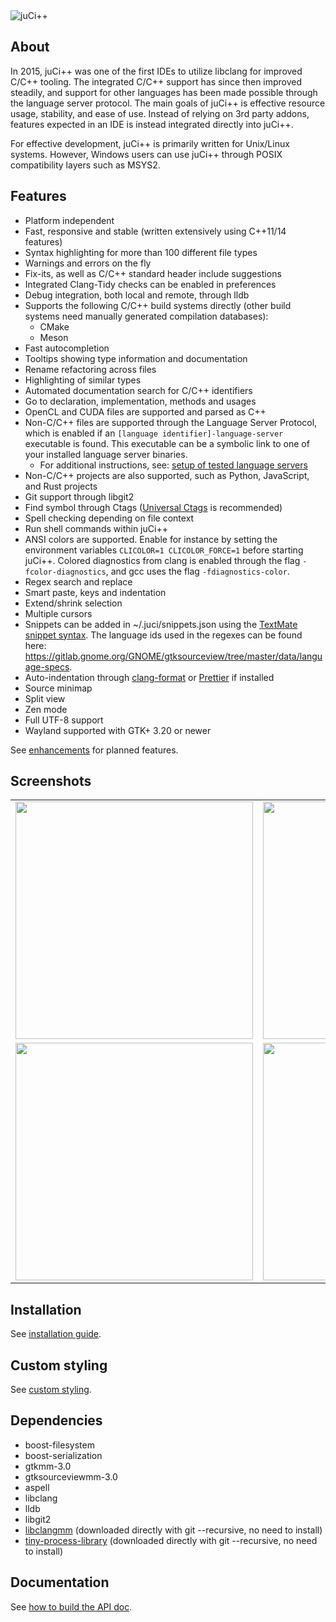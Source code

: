 <img alt="juCi++" src="share/juci.png" />

## About

In 2015, juCi++ was one of the first IDEs to utilize libclang for improved C/C++ tooling. The
integrated C/C++ support has since then improved steadily, and support for other languages has been
made possible through the language server protocol. The main goals of juCi++ is effective resource
usage, stability, and ease of use. Instead of relying on 3rd party addons, features expected in an
IDE is instead integrated directly into juCi++.

For effective development, juCi++ is primarily written for Unix/Linux systems. However, Windows
users can use juCi++ through POSIX compatibility layers such as MSYS2.

## Features

- Platform independent
- Fast, responsive and stable (written extensively using C++11/14 features)
- Syntax highlighting for more than 100 different file types
- Warnings and errors on the fly
- Fix-its, as well as C/C++ standard header include suggestions
- Integrated Clang-Tidy checks can be enabled in preferences
- Debug integration, both local and remote, through lldb
- Supports the following C/C++ build systems directly (other build systems need manually generated
  compilation databases):
  - CMake
  - Meson
- Fast autocompletion
- Tooltips showing type information and documentation
- Rename refactoring across files
- Highlighting of similar types
- Automated documentation search for C/C++ identifiers
- Go to declaration, implementation, methods and usages
- OpenCL and CUDA files are supported and parsed as C++
- Non-C/C++ files are supported through the Language Server Protocol, which is enabled if an
  `[language identifier]-language-server` executable is found. This executable can be a symbolic
  link to one of your installed language server binaries.
  - For additional instructions, see: [setup of tested language servers](docs/language_servers.md)
- Non-C/C++ projects are also supported, such as Python, JavaScript, and Rust projects
- Git support through libgit2
- Find symbol through Ctags ([Universal Ctags](https://github.com/universal-ctags/ctags) is
  recommended)
- Spell checking depending on file context
- Run shell commands within juCi++
- ANSI colors are supported. Enable for instance by setting the environment variables
  `CLICOLOR=1 CLICOLOR_FORCE=1` before starting juCi++. Colored diagnostics from clang is enabled
  through the flag `-fcolor-diagnostics`, and gcc uses the flag `-fdiagnostics-color`.
- Regex search and replace
- Smart paste, keys and indentation
- Extend/shrink selection
- Multiple cursors
- Snippets can be added in ~/.juci/snippets.json using the
  [TextMate snippet syntax](https://macromates.com/manual/en/snippets). The language ids used in the
  regexes can be found here:
  https://gitlab.gnome.org/GNOME/gtksourceview/tree/master/data/language-specs.
- Auto-indentation through [clang-format](http://clang.llvm.org/docs/ClangFormat.html) or
  [Prettier](https://github.com/prettier/prettier) if installed
- Source minimap
- Split view
- Zen mode
- Full UTF-8 support
- Wayland supported with GTK+ 3.20 or newer

See
[enhancements](https://gitlab.com/cppit/jucipp/issues?scope=all&state=opened&label_name[]=enhancement)
for planned features.

## Screenshots

<table border="0">
<tr>
<td><img src="docs/images/screenshot1c.png" width="380"/></td>
<td><img src="docs/images/screenshot2c.png" width="380"/></td>
</tr><tr>
<td><img src="docs/images/screenshot3c.png" width="380"/></td>
<td><img src="docs/images/screenshot4b.png" width="380"/></td>
</tr>
</table>

## Installation

See [installation guide](docs/install.md).

## Custom styling

See [custom styling](docs/custom_styling.md).

## Dependencies

- boost-filesystem
- boost-serialization
- gtkmm-3.0
- gtksourceviewmm-3.0
- aspell
- libclang
- lldb
- libgit2
- [libclangmm](http://gitlab.com/cppit/libclangmm/) (downloaded directly with git --recursive, no
  need to install)
- [tiny-process-library](http://gitlab.com/eidheim/tiny-process-library/) (downloaded directly with
  git --recursive, no need to install)

## Documentation

See [how to build the API doc](docs/api.md).
